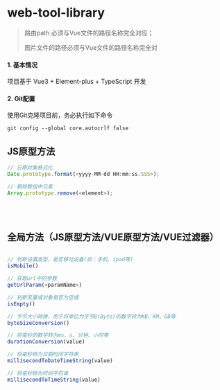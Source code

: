 # web-tool-library

> 路由path 必须与Vue文件的路径名称完全对应；
> 
> 图片文件的路径必须与Vue文件的路径名称完全对

#### 1. 基本情况

 项目基于 Vue3 + Element-plus + TypeScript 开发

#### 2. Git配置
使用Git克隆项目前，务必执行如下命令
```shell
git config --global core.autocrlf false
```


## JS原型方法
``` javascript
// 日期对象格式化
Date.prototype.format(<yyyy-MM-dd HH:mm:ss.SSS>);

// 删除数组中元素
Array.prototype.remove(<element>);
```

<br/><br/>

## 全局方法（JS原型方法/VUE原型方法/VUE过滤器）
``` javascript

// 判断设置类型，是否移动设备(如：手机、ipad等)
isMobile()

// 获取url中的参数
getUrlParam(<paramName>)

// 判断变量或对象是否为空或
isEmpty()

// 字节大小转换，用于将单位为字节B(Byte)的数字转为KB、KM、GB等
byteSizeConversion()

// 将毫秒的数字转为ms、s、分钟、小时等
durationConversion(value)

// 将毫秒转为日期时间字符串
millisecondToDateTimeString(value)

// 将毫秒转为时间字符串
millisecondToTimeString(value)
```
